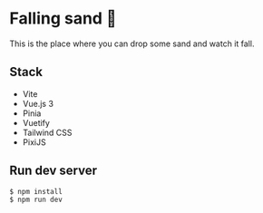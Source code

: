 # Falling sand 🔮

This is the place where you can drop some sand and watch it fall.

## Stack

- Vite
- Vue.js 3
- Pinia
- Vuetify
- Tailwind CSS
- PixiJS

## Run dev server

```
$ npm install
$ npm run dev
```
